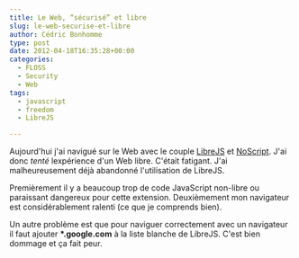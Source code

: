 ```yaml
---
title: Le Web, “sécurisé” et libre
slug: le-web-securise-et-libre
author: Cédric Bonhomme
type: post
date: 2012-04-18T16:35:28+00:00
categories:
  - FLOSS
  - Security
  - Web
tags:
  - javascript
  - freedom
  - LibreJS

---
```

Aujourd'hui j'ai navigué sur le Web avec le couple [LibreJS][1] et [NoScript][2].
J'ai donc _tenté_ lexpérience d'un Web libre. C'était fatigant.
J'ai malheureusement déjà abandonné l'utilisation de LibreJS.

Premièrement il y a beaucoup trop de code JavaScript non-libre ou paraissant
dangereux pour cette extension. Deuxièmement mon navigateur est considérablement
ralenti (ce que je comprends bien).

Un autre problème est que pour naviguer correctement avec un navigateur il faut
ajouter __*.google.com__ à la liste blanche de LibreJS. C'est bien dommage et ça fait
peur.

 [1]: https://www.gnu.org/software/librejs/
 [2]: https://noscript.net
